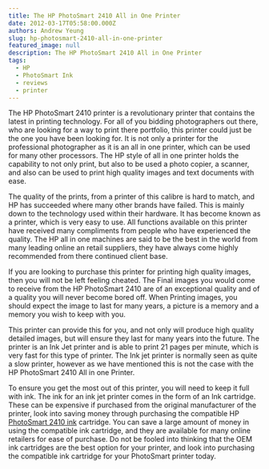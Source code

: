 ```yaml
---
title: The HP PhotoSmart 2410 All in One Printer
date: 2012-03-17T05:58:00.000Z
authors: Andrew Yeung
slug: hp-photosmart-2410-all-in-one-printer
featured_image: null
description: The HP PhotoSmart 2410 All in One Printer
tags:
  - HP
  - PhotoSmart Ink
  - reviews
  - printer
---
```

The HP PhotoSmart 2410 printer is a revolutionary printer that contains the latest in printing technology. For all of you bidding photographers out there, who are looking for a way to print there portfolio, this printer could just be the one you have been looking for. It is not only a printer for the professional photographer as it is an all in one printer, which can be used for many other processors. The HP style of all in one printer holds the capability to not only print, but also to be used a photo copier, a scanner, and also can be used to print high quality images and text documents with ease.

The quality of the prints, from a printer of this calibre is hard to match, and HP has succeeded where many other brands have failed. This is mainly down to the technology used within their hardware. It has become known as a printer, which is very easy to use. All functions available on this printer have received many compliments from people who have experienced the quality. The HP all in one machines are said to be the best in the world from many leading online an retail suppliers, they have always come highly recommended from there continued client base.

If you are looking to purchase this printer for printing high quality images, then you will not be left feeling cheated. The Final images you would come to receive from the HP PhotoSmart 2410 are of an exceptional quality and of a quality you will never become bored off. When Printing images, you should expect the image to last for many years, a picture is a memory and a memory you wish to keep with you.

This printer can provide this for you, and not only will produce high quality detailed images, but will ensure they last for many years into the future. The printer is an Ink Jet printer and is able to print 21 pages per minute, which is very fast for this type of printer. The Ink jet printer is normally seen as quite a slow printer, however as we have mentioned this is not the case with the HP PhotoSmart 2410 All in one Printer.

To ensure you get the most out of this printer, you will need to keep it full with ink. The ink for an ink jet printer comes in the form of an Ink cartridge. These can be expensive if purchased from the original manufacturer of the printer, look into saving money through purchasing the compatible HP [PhotoSmart 2410 ink](https://www.comboink.com/hp-photosmart-2410-ink-cartridges) cartridge. You can save a large amount of money in using the compatible ink cartridge, and they are available for many online retailers for ease of purchase. Do not be fooled into thinking that the OEM ink cartridges are the best option for your printer, and look into purchasing the compatible ink cartridge for your PhotoSmart printer today.